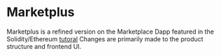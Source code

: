 # Marketplus
Marketplus is a refined version on the Marketplace Dapp featured in the Solidity/Ethereum [tutoral](https://www.dappuniversity.com/articles/how-to-build-a-blockchain-app) 
Changes are primarily made to the product structure and frontend UI.


